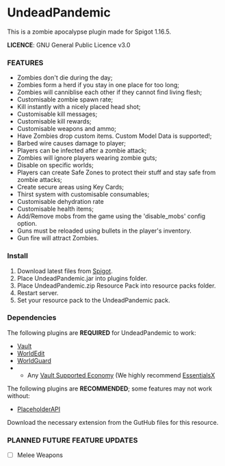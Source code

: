 # UndeadPandemic

This is a zombie apocalypse plugin made for Spigot 1.16.5.

**LICENCE**: GNU General Public Licence v3.0

### FEATURES

  - Zombies don't die during the day;
  - Zombies form a herd if you stay in one place for too long;
  - Zombies will canniblise each other if they cannot find living flesh;
  - Customisable zombie spawn rate;
  - Kill instantly with a nicely placed head shot;
  - Customisable kill messages;
  - Customisable kill rewards;
  - Customisable weapons and ammo;
  - Have Zombies drop custom items. Custom Model Data is supported!;
  - Barbed wire causes damage to player;
  - Players can be infected after a zombie attack;
  - Zombies will ignore players wearing zombie guts;
  - Disable on specific worlds;
  - Players can create Safe Zones to protect their stuff and stay safe from zombie attacks;
  - Create secure areas using Key Cards;
  - Thirst system with customisable consumables;
  - Customisable dehydration rate
  - Customisable health items;
  - Add/Remove mobs from the game using the 'disable_mobs' config option.
  - Guns must be reloaded using bullets in the player's inventory.
  - Gun fire will attract Zombies.

### Install

 1. Download latest files from [Spigot](https://www.spigotmc.org/resources/undeadpandemic-v2-x.95385/).
 2. Place UndeadPandemic.jar into plugins folder.
 3. Place UndeadPandemic.zip Resource Pack into resource packs folder.
 4. Restart server.
 5. Set your resource pack to the UndeadPandemic pack.

### Dependencies

The following plugins are **REQUIRED** for UndeadPandemic to work:

  - [Vault](https://www.spigotmc.org/resources/vault.34315/)
  - [WorldEdit](https://dev.bukkit.org/projects/worldedit)
  - [WorldGuard](https://dev.bukkit.org/projects/worldguard)
  - + Any [Vault Supported Economy](https://github.com/MilkBowl/Vault/#supported-plugins) (We highly recommend [EssentialsX](https://www.spigotmc.org/resources/essentialsx.9089/)

The following plugins are **RECOMMENDED**; some features may not work without:

  - [PlaceholderAPI](https://www.spigotmc.org/resources/placeholderapi.6245/)

Download the necessary extension from the GutHub files for this resource.

### PLANNED FUTURE FEATURE UPDATES

  - [ ] Melee Weapons
